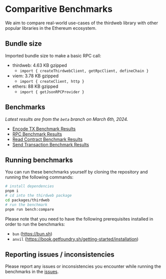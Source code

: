 # Comparitive Benchmarks

We aim to compare real-world use-cases of the thirdweb library with other popular libraries in the Ethereum ecosystem.

## Bundle size

Imported bundle size to make a basic RPC call:

- thirdweb: 4.63 KB gzipped
  - `import { createThirdwebClient, getRpcClient, defineChain }`
- viem: 3.78 KB gzipped
  - `import { createClient, http }`
- ethers: 88 KB gzipped
  - `import { getJsonRPCProvider }`

## Benchmarks

_Latest results are from the `beta` branch on March 6th, 2024._

- [Encode TX Benchmark Results](./encode-tx.md)
- [RPC Benchmark Results](./rpc.md)
- [Read Contract Benchmark Results](./read-contract.md)
- [Send Transaction Benchmark Results](./send-transaction.md)

## Running benchmarks

You can run these benchmarks yourself by cloning the repository and running the following commands:

```bash
# install dependencies
pnpm i
# cd into the thirdweb package
cd packages/thirdweb
# run the benchmark
pnpm run bench:compare
```

Please note that you need to have the following prerequisites installed in order to run the benchmarks:

- `bun` (https://bun.sh)
- `anvil` (https://book.getfoundry.sh/getting-started/installation)

## Reporting issues / inconsistencies

Please report any issues or inconsistencies you encounter while running the benchmarks in the [issues](https://github.com/thirdweb-dev/js/issues/new).
